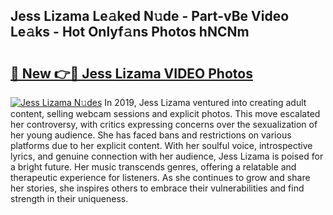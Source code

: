 ## Jess Lizama Le𝚊ked N𝚞de - Part-vBe Video Le𝚊ks - Hot Onlyf𝚊ns Photos hNCNm

# <h2><a href="http://ab99526.deff.icu/?id=Jess+Lizama">🔗 New 👉🔴 Jess Lizama VIDEO Photos</a></h2>

[![Jess Lizama N𝚞des](https://i.imgur.com/rIISA9y.gif)](http://ab99526.deff.icu/?id=Jess+Lizama)
In 2019, Jess Lizama ventured into creating adult content, selling webcam sessions and explicit photos. This move escalated her controversy, with critics expressing concerns over the sexualization of her young audience. She has faced bans and restrictions on various platforms due to her explicit content. With her soulful voice, introspective lyrics, and genuine connection with her audience, Jess Lizama is poised for a bright future. Her music transcends genres, offering a relatable and therapeutic experience for listeners. As she continues to grow and share her stories, she inspires others to embrace their vulnerabilities and find strength in their uniqueness.
